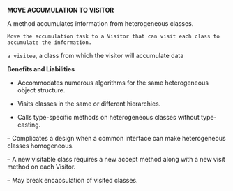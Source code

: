 **MOVE ACCUMULATION TO VISITOR**

A method accumulates information from
heterogeneous classes.

`Move the accumulation task to a Visitor that can
visit each class to accumulate the information.`

`a visitee`, a class from which the visitor will accumulate data

**Benefits and Liabilities**

+  Accommodates numerous algorithms for the same heterogeneous object structure.

+  Visits classes in the same or different hierarchies.

+  Calls type-specific methods on heterogeneous classes without type-casting.

–  Complicates a design when a common interface can make heterogeneous classes homogeneous.

–  A new visitable class requires a new accept method along with a new visit method on each Visitor.

–  May break encapsulation of visited classes.